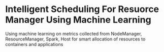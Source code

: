 # Intelligent Scheduling For Resuorce Manager Using Machine Learning
Using machine learning on metrics collected from NodeManager, ResourceManager, Spark, Host for smart allocation of resources to containers and applications
